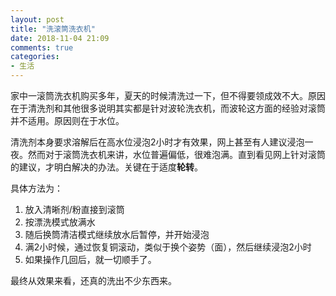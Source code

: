 ```yaml
---
layout: post
title: "洗滚筒洗衣机"
date: 2018-11-04 21:09
comments: true
categories: 
- 生活
---
```


家中一滚筒洗衣机购买多年，夏天的时候清洗过一下，但不得要领成效不大。原因在于清洗剂和其他很多说明其实都是针对波轮洗衣机，而波轮这方面的经验对滚筒并不适用。原因则在于水位。

清洗剂本身要求溶解后在高水位浸泡2小时才有效果，网上甚至有人建议浸泡一夜。然而对于滚筒洗衣机来讲，水位普遍偏低，很难泡满。直到看见网上针对滚筒的建议，才明白解决的办法。关键在于适度**轮转**。

具体方法为：

1. 放入清晰剂/粉直接到滚筒
2. 按漂洗模式放满水
3. 随后换筒清洁模式继续放水后暂停，并开始浸泡
4. 满2小时候，通过恢复铜滚动，类似于换个姿势（面），然后继续浸泡2小时
5. 如果操作几回后，就一切顺手了。

最终从效果来看，还真的洗出不少东西来。


